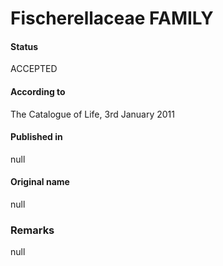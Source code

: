 Fischerellaceae FAMILY
=======

#### Status
ACCEPTED

#### According to
The Catalogue of Life, 3rd January 2011

#### Published in
null

#### Original name
null

### Remarks
null